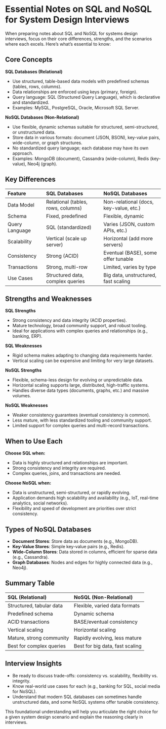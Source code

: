 # Essential Notes on SQL and NoSQL for System Design Interviews

When preparing notes about SQL and NoSQL for systems design interviews, focus on their core differences, strengths, and the scenarios where each excels. Here’s what’s essential to know:

## Core Concepts

**SQL Databases (Relational)**

- Use structured, table-based data models with predefined schemas (tables, rows, columns).
- Data relationships are enforced using keys (primary, foreign).
- Query language: SQL (Structured Query Language), which is declarative and standardized.
- Examples: MySQL, PostgreSQL, Oracle, Microsoft SQL Server.

**NoSQL Databases (Non-Relational)**

- Use flexible, dynamic schemas suitable for structured, semi-structured, or unstructured data.
- Store data in various formats: document (JSON, BSON), key-value pairs, wide-column, or graph structures.
- No standardized query language; each database may have its own approach.
- Examples: MongoDB (document), Cassandra (wide-column), Redis (key-value), Neo4j (graph).

## Key Differences

| Feature        | SQL Databases                      | NoSQL Databases                        |
| :------------- | :--------------------------------- | :------------------------------------- |
| Data Model     | Relational (tables, rows, columns) | Non-relational (docs, key-value, etc.) |
| Schema         | Fixed, predefined                  | Flexible, dynamic                      |
| Query Language | SQL (standardized)                 | Varies (JSON, custom APIs, etc.)       |
| Scalability    | Vertical (scale up server)         | Horizontal (add more servers)          |
| Consistency    | Strong (ACID)                      | Eventual (BASE), some offer tunable    |
| Transactions   | Strong, multi-row                  | Limited, varies by type                |
| Use Cases      | Structured data, complex queries   | Big data, unstructured, fast scaling   |

## Strengths and Weaknesses

**SQL Strengths**

- Strong consistency and data integrity (ACID properties).
- Mature technology, broad community support, and robust tooling.
- Ideal for applications with complex queries and relationships (e.g., banking, ERP).

**SQL Weaknesses**

- Rigid schema makes adapting to changing data requirements harder.
- Vertical scaling can be expensive and limiting for very large datasets.

**NoSQL Strengths**

- Flexible, schema-less design for evolving or unpredictable data.
- Horizontal scaling supports large, distributed, high-traffic systems.
- Handles diverse data types (documents, graphs, etc.) and massive volumes.

**NoSQL Weaknesses**

- Weaker consistency guarantees (eventual consistency is common).
- Less mature, with less standardized tooling and community support.
- Limited support for complex queries and multi-record transactions.

## When to Use Each

**Choose SQL when:**

- Data is highly structured and relationships are important.
- Strong consistency and integrity are required.
- Complex queries, joins, and transactions are needed.

**Choose NoSQL when:**

- Data is unstructured, semi-structured, or rapidly evolving.
- Application demands high scalability and availability (e.g., IoT, real-time analytics, social networks).
- Flexibility and speed of development are priorities over strict consistency.

## Types of NoSQL Databases

- **Document Stores**: Store data as documents (e.g., MongoDB).
- **Key-Value Stores**: Simple key-value pairs (e.g., Redis).
- **Wide-Column Stores**: Data stored in columns, efficient for sparse data (e.g., Cassandra).
- **Graph Databases**: Nodes and edges for highly connected data (e.g., Neo4j).

## Summary Table

| SQL (Relational)         | NoSQL (Non-Relational)          |
| :----------------------- | :------------------------------ |
| Structured, tabular data | Flexible, varied data formats   |
| Predefined schema        | Dynamic schema                  |
| ACID transactions        | BASE/eventual consistency       |
| Vertical scaling         | Horizontal scaling              |
| Mature, strong community | Rapidly evolving, less mature   |
| Best for complex queries | Best for big data, fast scaling |

## Interview Insights

- Be ready to discuss trade-offs: consistency vs. scalability, flexibility vs. integrity.
- Know real-world use cases for each (e.g., banking for SQL, social media for NoSQL).
- Understand that modern SQL databases can sometimes handle unstructured data, and some NoSQL systems offer tunable consistency.

This foundational understanding will help you articulate the right choice for a given system design scenario and explain the reasoning clearly in interviews.
